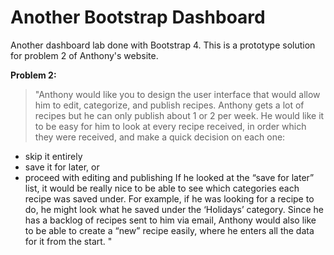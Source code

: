 # Another Bootstrap Dashboard
Another dashboard lab done with Bootstrap 4. This is a prototype solution for problem 2 of Anthony's website.

**Problem 2:**
>"Anthony would like you to design the user interface that would allow him to edit, categorize, and publish recipes. Anthony gets a lot of recipes but he can only publish about 1 or 2 per week. He would like it to be easy for him to look at every recipe received, in order which they were received, and make a quick decision on each one:
- skip it entirely
- save it for later, or
- proceed with editing and publishing
If he looked at the “save for later” list, it would be really nice to be able to see which
categories each recipe was saved under. For example, if he was looking for a recipe to
do, he might look what he saved under the ‘Holidays’ category. Since he has a backlog of recipes sent to him via email, Anthony would also like to be able to create a “new” recipe easily, where he enters all the data for it from the start. "
